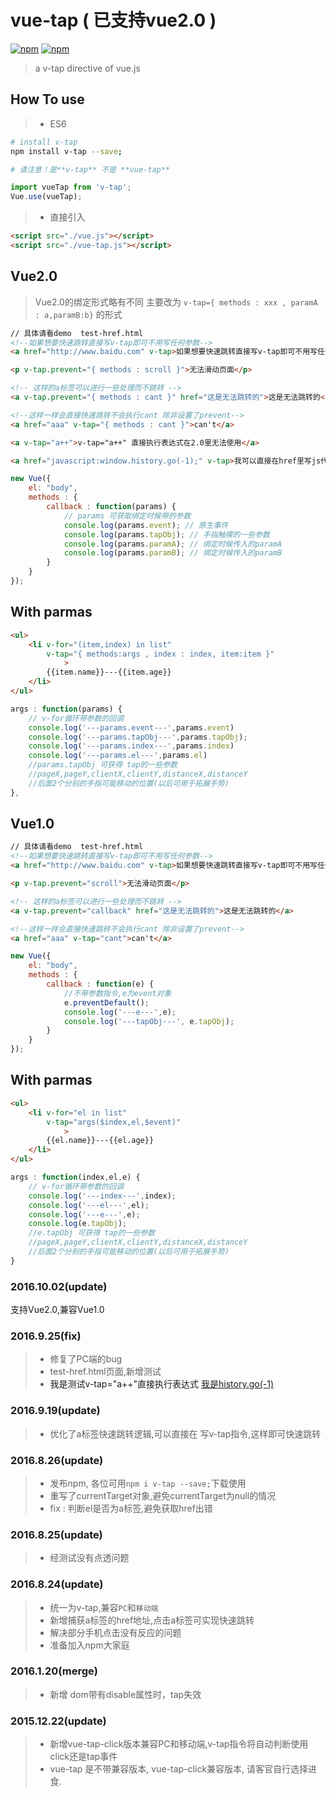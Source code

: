 # vue-tap ( 已支持vue2.0 )

[![npm](https://img.shields.io/npm/v/v-tap.svg)](https://www.npmjs.com/package/v-tap) [![npm](https://img.shields.io/npm/dm/v-tap.svg)](https://www.npmjs.com/package/v-tap)

> a v-tap directive of vue.js

## How To use

> * ES6

``` bash
# install v-tap  
npm install v-tap --save; 

# 请注意！是**v-tap** 不是 **vue-tap**
```

```javascript
import vueTap from 'v-tap';
Vue.use(vueTap);
```

> * 直接引入
```html
<script src="./vue.js"></script>
<script src="./vue-tap.js"></script>
```


## Vue2.0

> Vue2.0的绑定形式略有不同  主要改为 `v-tap={ methods : xxx , paramA : a,paramB:b}` 的形式


```html
// 具体请看demo  test-href.html
<!--如果想要快速跳转直接写v-tap即可不用写任何参数-->
<a href="http://www.baidu.com" v-tap>如果想要快速跳转直接写v-tap即可不用写任何参数</a>

<p v-tap.prevent="{ methods : scroll }">无法滑动页面</p>

<!-- 这样的a标签可以进行一些处理而不跳转 -->
<a v-tap.prevent="{ methods : cant }" href="这是无法跳转的">这是无法跳转的</a>

<!--这样一样会直接快速跳转不会执行cant 除非设置了prevent-->
<a href="aaa" v-tap="{ methods : cant }">can't</a>

<a v-tap="a++">v-tap="a++" 直接执行表达式在2.0里无法使用</a>

<a href="javascript:window.history.go(-1);" v-tap>我可以直接在href里写js代码 如history.go(-1)</a>

```

```javascript
new Vue({
	el: "body",
	methods : {
		callback : function(params) {
			// params 可获取绑定时候带的参数
			console.log(params.event); // 原生事件
			console.log(params.tapObj); // 手指触摸的一些参数
			console.log(params.paramA); // 绑定时候传入的paramA
			console.log(params.paramB); // 绑定时候传入的paramB
		}
	}
});
```

## With parmas

```html
<ul>
	<li v-for="(item,index) in list"
		v-tap="{ methods:args , index : index, item:item }"
			>
		{{item.name}}---{{item.age}}
	</li>
</ul>
```

```javascript
args : function(params) {
	// v-for循环带参数的回调
	console.log('---params.event---',params.event)
	console.log('---params.tapObj---',params.tapObj);
	console.log('---params.index---',params.index)
	console.log('---params.el---',params.el)
	//params.tapObj 可获得 tap的一些参数
	//pageX,pageY,clientX,clientY,distanceX,distanceY
	//后面2个分别的手指可能移动的位置(以后可用于拓展手势)
},
```


## Vue1.0

```html
// 具体请看demo  test-href.html
<!--如果想要快速跳转直接写v-tap即可不用写任何参数-->
<a href="http://www.baidu.com" v-tap>如果想要快速跳转直接写v-tap即可不用写任何参数</a>

<p v-tap.prevent="scroll">无法滑动页面</p>

<!-- 这样的a标签可以进行一些处理而不跳转 -->
<a v-tap.prevent="callback" href="这是无法跳转的">这是无法跳转的</a>

<!--这样一样会直接快速跳转不会执行cant 除非设置了prevent-->
<a href="aaa" v-tap="cant">can't</a>
```

```javascript
new Vue({
	el: "body",
	methods : {
		callback : function(e) {
			//不带参数指令,e为event对象
			e.preventDefault();
			console.log('---e---',e);
			console.log('---tapObj---', e.tapObj);
		}
	}
});
```

## With parmas

```html
<ul>
	<li v-for="el in list"
		v-tap="args($index,el,$event)"
			>
		{{el.name}}---{{el.age}}
	</li>
</ul>
```

```javascript
args : function(index,el,e) {
	// v-for循环带参数的回调
	console.log('---index---',index);
	console.log('---el---',el);
	console.log('---e---',e);
	console.log(e.tapObj);
	//e.tapObj 可获得 tap的一些参数
	//pageX,pageY,clientX,clientY,distanceX,distanceY
	//后面2个分别的手指可能移动的位置(以后可用于拓展手势)
}
```

### 2016.10.02(update)

支持Vue2.0,兼容Vue1.0

### 2016.9.25(fix)

> * 修复了PC端的bug
> * test-href.html页面,新增测试
> * <a v-tap="a++">我是测试v-tap="a++"直接执行表达式</a>
    <a href="javascript:widnow.history.go(-1);" v-tap>我是history.go(-1)</a>

### 2016.9.19(update)

> * 优化了a标签快速跳转逻辑,可以直接在 <a href="xxx" v-tap></a> 写v-tap指令,这样即可快速跳转

### 2016.8.26(update)

> * 发布npm, 各位可用`npm i v-tap --save;`下载使用
> * 重写了currentTarget对象,避免currentTarget为null的情况
> * fix : 判断el是否为a标签,避免获取href出错

### 2016.8.25(update)

> * 经测试没有点透问题

### 2016.8.24(update)

> * 统一为v-tap,兼容`PC`和`移动端`
> * 新增捕获a标签的href地址,点击a标签可实现快速跳转
> * 解决部分手机点击没有反应的问题
> * 准备加入npm大家庭


### 2016.1.20(merge)

> * 新增 dom带有disable属性时，tap失效

### 2015.12.22(update)

> * 新增vue-tap-click版本兼容PC和移动端,v-tap指令将自动判断使用click还是tap事件
> * vue-tap 是不带兼容版本, vue-tap-click兼容版本, 请客官自行选择进食.


